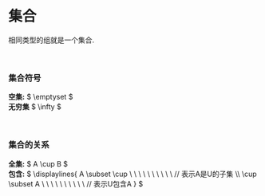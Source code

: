
# 集合  
相同类型的组就是一个集合.  

&nbsp;  
### 集合符号  
**空集:** $ \emptyset $  
**无穷集** $ \infty $  

&nbsp;  
### 集合的关系  
**全集:** $ A \cup B $  
**包含:** $ \displaylines{
               A \subset \cup   \ \ \ \ \ \ \ \ \ \  // 表示A是U的子集  \\\\
               \cup \subset A   \ \ \ \ \ \ \ \ \ \  // 表示U包含A
            }
          $  



